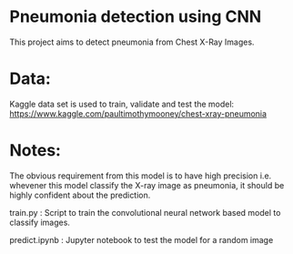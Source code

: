# Pneumonia detection using CNN
This project aims to detect pneumonia from Chest X-Ray Images.  

# Data:
Kaggle data set is used to train, validate and test the model:
https://www.kaggle.com/paultimothymooney/chest-xray-pneumonia



# Notes:
The obvious requirement from this model is to have high precision i.e. whevener this model classify the X-ray image as pneumonia, it should be highly confident about the prediction.

train.py : Script to train the convolutional neural network based model to classify images.                      

predict.ipynb : Jupyter notebook to test the model for a random image
